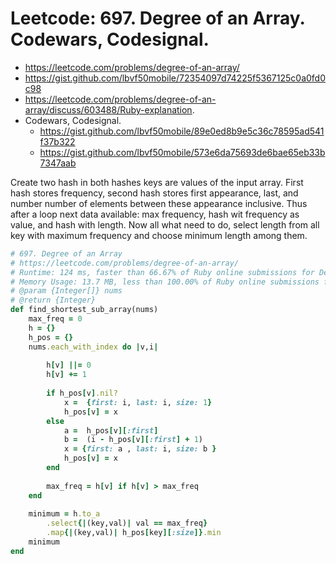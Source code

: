 # Leetcode: 697. Degree of an Array. Codewars, Codesignal.

- https://leetcode.com/problems/degree-of-an-array/
- https://gist.github.com/lbvf50mobile/72354097d74225f5367125c0a0fd0c98
- https://leetcode.com/problems/degree-of-an-array/discuss/603488/Ruby-explanation.
- Codewars, Codesignal.
    - https://gist.github.com/lbvf50mobile/89e0ed8b9e5c36c78595ad541f37b322
    - https://gist.github.com/lbvf50mobile/573e6da75693de6bae65eb33b7347aab


Create two hash in both hashes keys are values of the input array. First hash stores frequency, second hash stores first appearance, last, and number number of elements between these appearance inclusive.  Thus after a loop next data available: max frequency, hash wit frequency as value, and hash with length. Now all what need to do, select length from all key with maximum frequency and choose minimum length among them.

```Ruby
# 697. Degree of an Array
# https://leetcode.com/problems/degree-of-an-array/
# Runtime: 124 ms, faster than 66.67% of Ruby online submissions for Degree of an Array.
# Memory Usage: 13.7 MB, less than 100.00% of Ruby online submissions for Degree of an Array
# @param {Integer[]} nums
# @return {Integer}
def find_shortest_sub_array(nums)
    max_freq = 0
    h = {}
    h_pos = {}
    nums.each_with_index do |v,i|
        
        h[v] ||= 0
        h[v] += 1
        
        if h_pos[v].nil?
            x =  {first: i, last: i, size: 1}
            h_pos[v] = x
        else
            a =  h_pos[v][:first]
            b =  (i - h_pos[v][:first] + 1)
            x = {first: a , last: i, size: b }
            h_pos[v] = x
        end
        
        max_freq = h[v] if h[v] > max_freq
    end
    
    minimum = h.to_a
        .select{|(key,val)| val == max_freq}
        .map{|(key,val)| h_pos[key][:size]}.min
    minimum
end
```